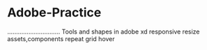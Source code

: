 # Adobe-Practice
..............................
Tools and shapes in adobe xd
responsive resize
assets,components
repeat grid
hover
